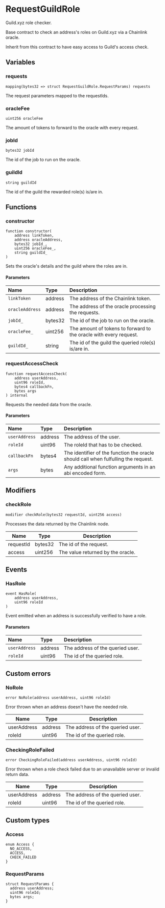 # RequestGuildRole

Guild.xyz role checker.

Base contract to check an address's roles on Guild.xyz via a Chainlink oracle.

Inherit from this contract to have easy access to Guild's access check.

## Variables

### requests

```solidity
mapping(bytes32 => struct RequestGuildRole.RequestParams) requests
```

The request parameters mapped to the requestIds.

### oracleFee

```solidity
uint256 oracleFee
```

The amount of tokens to forward to the oracle with every request.

### jobId

```solidity
bytes32 jobId
```

The id of the job to run on the oracle.

### guildId

```solidity
string guildId
```

The id of the guild the rewarded role(s) is/are in.

## Functions

### constructor

```solidity
function constructor(
    address linkToken,
    address oracleAddress,
    bytes32 jobId_,
    uint256 oracleFee_,
    string guildId_
) 
```

Sets the oracle's details and the guild where the roles are in.

#### Parameters

| Name | Type | Description |
| :--- | :--- | :---------- |
| `linkToken` | address | The address of the Chainlink token. |
| `oracleAddress` | address | The address of the oracle processing the requests. |
| `jobId_` | bytes32 | The id of the job to run on the oracle. |
| `oracleFee_` | uint256 | The amount of tokens to forward to the oracle with every request. |
| `guildId_` | string | The id of the guild the queried role(s) is/are in. |

### requestAccessCheck

```solidity
function requestAccessCheck(
    address userAddress,
    uint96 roleId,
    bytes4 callbackFn,
    bytes args
) internal
```

Requests the needed data from the oracle.

#### Parameters

| Name | Type | Description |
| :--- | :--- | :---------- |
| `userAddress` | address | The address of the user. |
| `roleId` | uint96 | The roleId that has to be checked. |
| `callbackFn` | bytes4 | The identifier of the function the oracle should call when fulfulling the request. |
| `args` | bytes | Any additional function arguments in an abi encoded form. |

## Modifiers

### checkRole

```solidity
modifier checkRole(bytes32 requestId, uint256 access)
```

Processes the data returned by the Chainlink node.

| Name | Type | Description |
| ---- | ---- | ----------- |
| requestId | bytes32 | The id of the request. |
| access | uint256 | The value returned by the oracle. |

## Events

### HasRole

```solidity
event HasRole(
    address userAddress,
    uint96 roleId
)
```

Event emitted when an address is successfully verified to have a role.

#### Parameters

| Name | Type | Description |
| :--- | :--- | :---------- |
| `userAddress` | address | The address of the queried user. |
| `roleId` | uint96 | The id of the queried role. |

## Custom errors

### NoRole

```solidity
error NoRole(address userAddress, uint96 roleId)
```

Error thrown when an address doesn't have the needed role.

| Name | Type | Description |
| ---- | ---- | ----------- |
| userAddress | address | The address of the queried user. |
| roleId | uint96 | The id of the queried role. |

### CheckingRoleFailed

```solidity
error CheckingRoleFailed(address userAddress, uint96 roleId)
```

Error thrown when a role check failed due to an unavailable server or invalid return data.

| Name | Type | Description |
| ---- | ---- | ----------- |
| userAddress | address | The address of the queried user. |
| roleId | uint96 | The id of the queried role. |

## Custom types

### Access

```solidity
enum Access {
  NO_ACCESS,
  ACCESS,
  CHECK_FAILED
}
```
### RequestParams

```solidity
struct RequestParams {
  address userAddress;
  uint96 roleId;
  bytes args;
}
```

